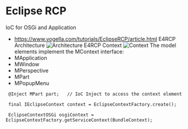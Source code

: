 # Eclipse RCP
IoC for OSGi and Application
- https://www.vogella.com/tutorials/EclipseRCP/article.html
E4RCP Architecture
![Architecture](https://wiki.eclipse.org/images/thumb/8/80/Eclipse_4_Architecture.png/640px-Eclipse_4_Architecture.png)
E4RCP Context
![Context](https://www.vogella.com/tutorials/EclipseRCP/img/contexthierarchy_withosgi12.png)
The  model elements implement the MContext interface:
- MApplication
- MWindow
- MPerspective
- MPart
- MPopupMenu
```
 @Inject MPart part;   // IoC Inject to access the context element
 
 final IEclipseContext context = EclipseContextFactory.create();
 
 EclipseContextOSGi osgiContext = EclipseContextFactory.getServiceContext(BundleContext);
```
